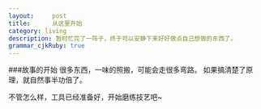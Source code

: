 ```yaml
---
layout:     post
title:      从这里开始
category: living
description: 暂时忙完了一阵子，终于可以安静下来好好做点自己想做的东西了。
grammar_cjkRuby: true
---
```


###故事的开始
  很多东西，一味的照搬，可能会走很多弯路。
  如果搞清楚了原理，就自然事半功倍了。
  
  不管怎么样，工具已经准备好，开始磨练技艺吧~
